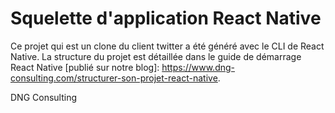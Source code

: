 # Squelette d'application React Native 
Ce projet qui est un clone du client twitter a été généré avec le CLI de React Native. 
La structure du projet est détaillée dans le guide de démarrage React Native [publié sur notre blog]: https://www.dng-consulting.com/structurer-son-projet-react-native.

DNG Consulting
